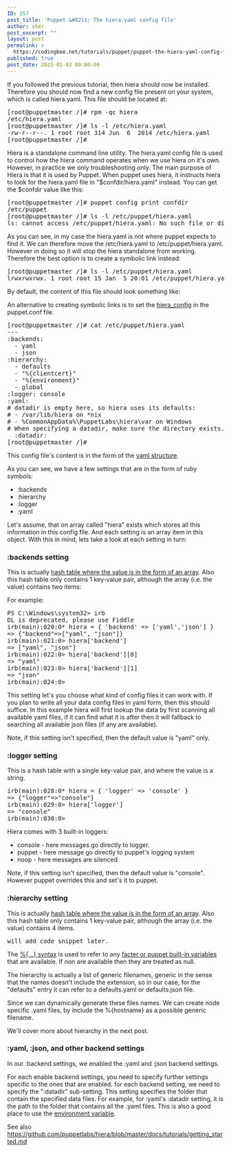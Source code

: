 ```yaml
---
ID: 257
post_title: 'Puppet &#8211; The hiera.yaml config file'
author: sher
post_excerpt: ""
layout: post
permalink: >
  https://codingbee.net/tutorials/puppet/puppet-the-hiera-yaml-config-file
published: true
post_date: 2015-01-03 00:00:00
---
```

If you followed the previous tutorial, then hiera should now be installed. Therefore you should now find a new config file present on your system, which is called hiera.yaml. This file should be located at: 

<pre>
[root@puppetmaster /]# rpm -qc hiera
/etc/hiera.yaml
[root@puppetmaster /]# ls -l /etc/hiera.yaml
-rw-r--r--. 1 root root 314 Jun  6  2014 /etc/hiera.yaml
[root@puppetmaster /]#
</pre>

Hiera is a standalone command line utility. The hiera.yaml config file is used to control how the hiera command operates when we use hiera on it's own. However, in practice we only  troubleshooting only. The main purpose of Hiera is that it is used by Puppet. When puppet uses hiera, it instructs hiera to look for the hiera.yaml file in "$confdir/hiera.yaml" instead. You can get the $confdir value like this:    

<pre>
[root@puppetmaster /]# puppet config print confdir
/etc/puppet
[root@puppetmaster /]# ls -l /etc/puppet/hiera.yaml
ls: cannot access /etc/puppet/hiera.yaml: No such file or directory
</pre>

As you can see, in my case the hiera.yaml is not where puppet expects to find it. We can therefore move the /etc/hiera.yaml to /etc/puppet/hiera.yaml. However in doing so it will stop the hiera standalone from working. Therefore the best option is to create a symbolic link instead:

<pre>
[root@puppetmaster /]# ls -l /etc/puppet/hiera.yaml
lrwxrwxrwx. 1 root root 15 Jan  5 20:01 /etc/puppet/hiera.yaml -> /etc/hiera.yaml
</pre>


By default, the content of this file should look something like:

An alternative to creating symbolic links is to set the <a href="https://docs.puppetlabs.com/references/latest/configuration.html#hieraconfig">hiera_config</a> in the puppet.conf file.

<pre>
[root@puppetmaster /]# cat /etc/puppet/hiera.yaml
---
:backends:
  - yaml
  - json
:hierarchy:
  - defaults
  - "%{clientcert}"
  - "%{environment}"
  - global
:logger: console
:yaml:
# datadir is empty here, so hiera uses its defaults:
# - /var/lib/hiera on *nix
# - %CommonAppData%\PuppetLabs\hiera\var on Windows
# When specifying a datadir, make sure the directory exists.
  :datadir:
[root@puppetmaster /]#
</pre>




This config file's content is in the form of the <a href="http://www.yaml.org/YAML_for_ruby.html">yaml structure</a>. 

As you can see, we have a few settings that are in the form of ruby symbols:

<ul>
	<li>:backends</li>
	<li>:hierarchy</li>
	<li>:logger</li>
	<li>:yaml</li>
</ul>


Let's assume, that on array called "hiera" exists which stores all this information in this config file. And each setting is an array item in this object. With this in mind, lets take a look at each setting in turn:

<h3>:backends setting</h3>

This is actually <a href="http://www.yaml.org/YAML_for_ruby.html#sequence_in_a_mapping">hash table where the value is in the form of an array</a>. Also this hash table only contains 1 key-value pair, although the array (i.e. the value) contains two items:	

For example:

<pre>
PS C:\Windows\system32> irb
DL is deprecated, please use Fiddle
irb(main):020:0* hiera = { 'backend' => ['yaml','json'] }
=> {"backend"=>["yaml", "json"]}
irb(main):021:0> hiera['backend']
=> ["yaml", "json"]
irb(main):022:0> hiera['backend'][0]
=> "yaml"
irb(main):023:0> hiera['backend'][1]
=> "json"
irb(main):024:0>
</pre>

This setting let's you choose what kind of config files it can work with. If you plan to write all your data config files in yaml form, then this should suffice. In this example hiera will first lookup the data by first scanning all available yaml files, if it can find what it is after then it will fallback to searching all available json files (if any are available).

Note, if this setting isn't specified, then the default value is "yaml" only.



<h3>:logger setting</h3>

This is a hash table with a single key-value pair, and where the value is a string.  

<pre>
irb(main):028:0* hiera = { 'logger' => 'console' }
=> {"logger"=>"console"}
irb(main):029:0> hiera['logger']
=> "console"
irb(main):030:0>
</pre>

Hiera comes with 3 built-in loggers:

<ul>
	<li>console - here messages go directly to logger.</li>
	<li>puppet - here message go directly to puppet's logging system</li>
	<li>noop - here messages are silenced</li>
</ul>


Note, if this setting isn't specified, then the default value is "console". However puppet overrides this and set's it to puppet. 

<h3>:hierarchy setting</h3>

This is actually <a href="http://www.yaml.org/YAML_for_ruby.html#sequence_in_a_mapping">hash table where the value is in the form of an array</a>. Also this hash table only contains 1 key-value pair, although the array (i.e. the value) contains 4 items.	

<pre>
will add code snippet later.
</pre>

The <a href="https://docs.puppetlabs.com/hiera/1/variables.html#interpolation-tokens">%{...} syntax</a> is used to refer to any <a href="https://docs.puppetlabs.com/hiera/1/variables.html#from-puppet">facter or puppet built-in variables</a> that are available. If non are available then they are treated as null. 

The hierarchy is actually a list of generic filenames, generic in the sense that the names doesn't include the extension, so in our case, for the "defaults" entry it can refer to a defaults.yaml or defaults.json file.   

Since we can dynamically generate these files names. We can create node specific .yaml files, by include the %{hostname} as a possible generic filename. 

We'll cover more about hierarchy in the next post. 




<h3>:yaml, :json, and other backend settings</h3>
In our :backend settings, we enabled the :yaml and :json backend settings.

For each enable backend settings, you need to specify further settings specific to the ones that are enabled. for each backend setting, we need to specify the ":datadir" sub-setting. This setting specifies the folder that contain the specified data files. For example, for :yaml's :datadir setting, it is the path to the folder that contains all the .yaml files. This is also a good place to use the <a href="https://docs.puppetlabs.com/hiera/1/configuring.html#yaml-and-json">environment variable</a>. 



See also
https://github.com/puppetlabs/hiera/blob/master/docs/tutorials/getting_started.md